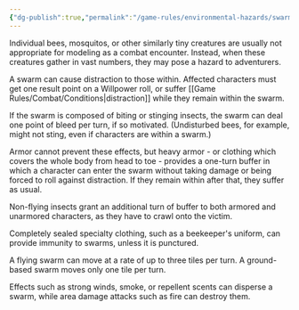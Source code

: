 ```yaml
---
{"dg-publish":true,"permalink":"/game-rules/environmental-hazards/swarms/"}
---
```


Individual bees, mosquitos, or other similarly tiny creatures are usually not appropriate for modeling as a combat encounter. Instead, when these creatures gather in vast numbers, they may pose a hazard to adventurers. 

A swarm can cause distraction to those within. Affected characters must get one result point on a Willpower roll, or suffer [[Game Rules/Combat/Conditions\|distraction]] while they remain within the swarm.

If the swarm is composed of biting or stinging insects, the swarm can deal one point of bleed per turn, if so motivated. (Undisturbed bees, for example, might not sting, even if characters are within a swarm.)

Armor cannot prevent these effects, but heavy armor - or clothing which covers the whole body from head to toe - provides a one-turn buffer in which a character can enter the swarm without taking damage or being forced to roll against distraction. If they remain within after that, they suffer as usual.

Non-flying insects grant an additional turn of buffer to both armored and unarmored characters, as they have to crawl onto the victim.

Completely sealed specialty clothing, such as a beekeeper's uniform, can provide immunity to swarms, unless it is punctured.

A flying swarm can move at a rate of up to three tiles per turn. A ground-based swarm moves only one tile per turn.

Effects such as strong winds, smoke, or repellent scents can disperse a swarm, while area damage attacks such as fire can destroy them.